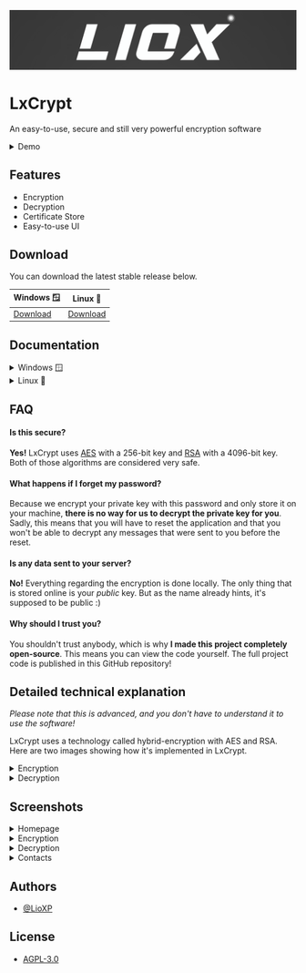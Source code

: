![Logo](https://raw.githubusercontent.com/LioXP/LioXP/main/img.png)

# LxCrypt

An easy-to-use, secure and still very powerful encryption software

<details>
<summary>Demo</summary>

![Demo](https://raw.githubusercontent.com/LioXP/LxCrypt/dev/img/demo.gif)

</details>

## Features

- Encryption
- Decryption
- Certificate Store
- Easy-to-use UI

## Download

You can download the latest stable release below.

| Windows 🪟                                                                        | Linux 🐧                                                                      |
| --------------------------------------------------------------------------------- | ----------------------------------------------------------------------------- |
| [Download](https://github.com/LioXP/LxCrypt/releases/latest/download/LxCrypt.exe) | [Download](https://github.com/LioXP/LxCrypt/releases/latest/download/LxCrypt) |

## Documentation

<details>
<summary>Windows 🪟</summary>

1. Download the LxCrypt.exe file
2. Execute (double-click) it and follow the instructions on your screen.

- For easier access, just put the file on your desktop.

</details>

<details>
<summary>Linux 🐧</summary>

1. Download the LxCrypt file
2. Open the folder where you put the file, and run: `./LxCrypt`

- For easier access, you can create an alias in your shell.
  - ZSH: [Tutorial](https://linuxhint.com/configure-use-aliases-zsh/)
  - Bash: [Tutorial](https://linuxize.com/post/how-to-create-bash-aliases/)

</details>

## FAQ

#### Is this secure?

**Yes!** LxCrypt uses [AES](https://en.wikipedia.org/wiki/Advanced_Encryption_Standard) with a 256-bit key and [RSA](<https://en.wikipedia.org/wiki/RSA_(cryptosystem)>) with a 4096-bit key. Both of those algorithms are considered very safe.

#### What happens if I forget my password?

Because we encrypt your private key with this password and only store it on your machine, **there is no way for us to decrypt the private key for you**. Sadly, this means that you will have to reset the application and that you won't be able to decrypt any messages that were sent to you before the reset.

#### Is any data sent to your server?

**No!** Everything regarding the encryption is done locally. The only thing that is stored online is your _public_ key. But as the name already hints, it's supposed to be public :)

#### Why should I trust you?

You shouldn't trust anybody, which is why **I made this project completely open-source**. This means you can view the code yourself. The full project code is published in this GitHub repository!

## Detailed technical explanation

_Please note that this is advanced, and you don't have to understand it to use the software!_

LxCrypt uses a technology called hybrid-encryption with AES and RSA.
Here are two images showing how it's implemented in LxCrypt.

<details>
<summary>Encryption</summary>

![Encryption](https://raw.githubusercontent.com/LioXP/LxCrypt/dev/img/LxCrypt-encryption.png)

</details>

<details>
<summary>Decryption</summary>

![Decryption](https://raw.githubusercontent.com/LioXP/LxCrypt/dev/img/LxCrypt-decryption.png)

</details>

## Screenshots

<details>
<summary>Homepage</summary>

![Homepage](https://raw.githubusercontent.com/LioXP/LxCrypt/dev/img/homepage.png)

</details>

<details>
<summary>Encryption</summary>

![Encryption](https://raw.githubusercontent.com/LioXP/LxCrypt/dev/img/encryption.png)

</details>

<details>
<summary>Decryption</summary>

![Decryption](https://raw.githubusercontent.com/LioXP/LxCrypt/dev/img/decryption.png)

</details>

<details>
<summary>Contacts</summary>

![Contacts](https://raw.githubusercontent.com/LioXP/LxCrypt/dev/img/contacts.png)

</details>

## Authors

- [@LioXP](https://github.com/LioXP)

## License

- [AGPL-3.0](https://choosealicense.com/licenses/agpl-3.0/)
